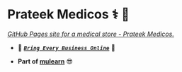 # Prateek Medicos ⚕️ 🏬
_[GitHub Pages site for a medical store - Prateek Medicos.]()_

- :dart:&nbsp;_**[`Bring Every Business Online`]()**_&nbsp;:rocket:

- **Part of [mulearn](https://awesome.mulearn.com/)** 😎


